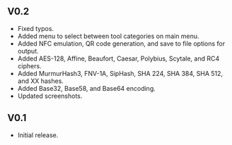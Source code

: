 ## V0.2
- Fixed typos.
- Added menu to select between tool categories on main menu.
- Added NFC emulation, QR code generation, and save to file options for output.
- Added AES-128, Affine, Beaufort, Caesar, Polybius, Scytale, and RC4 ciphers.
- Added MurmurHash3, FNV-1A, SipHash, SHA 224, SHA 384, SHA 512, and XX hashes.
- Added Base32, Base58, and Base64 encoding.
- Updated screenshots.

## V0.1
- Initial release.